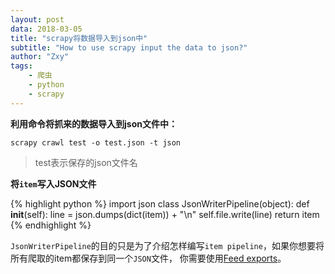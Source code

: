 ```yaml
---
layout: post
data: 2018-03-05
title: "scrapy将数据导入到json中"
subtitle: "How to use scrapy input the data to json?"
author: "Zxy"
tags:
    - 爬虫
    - python
    - scrapy
---
```

**利用命令将抓来的数据导入到json文件中：**

`scrapy crawl test -o test.json -t json`

> test表示保存的json文件名

**将`item`写入JSON文件**

{% highlight python %}
import json
class JsonWriterPipeline(object):
	def __init__(self):
		line = json.dumps(dict(item)) + "\n"
		self.file.write(line)
		return item
{% endhighlight %}

`JsonWriterPipeline`的目的只是为了介绍怎样编写`item pipeline`，如果你想要将所有爬取的item都保存到同一个`JSON`文件， 你需要使用[Feed exports](http://scrapy-chs.readthedocs.io/zh_CN/1.0/topics/feed-exports.html#topics-feed-exports)。